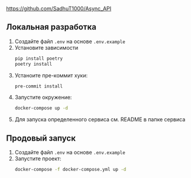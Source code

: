 https://github.com/SadhuT1000/Async_API

## Локальная разработка
1.  Cоздайте файл `.env` на основе `.env.example`
2.  Установите зависимости
    ```bash
    pip install poetry
    poetry install
    ```
3. Устаноите пре-коммит хуки:
    ```bash
    pre-commit install
    ```
4. Запустите окружение:
    ```bash
    docker-compose up -d
    ```
4. Для запуска определенного сервиса см. README в папке сервиса

## Продовый запуск
1.  Cоздайте файл `.env` на основе `.env.example`
2.  Запустите проект:
    ```bash
    docker-compose -f docker-compose.yml up -d
    ```
